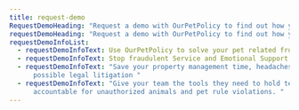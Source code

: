 ```yaml
---
title: request-demo
RequestDemoHeading: "Request a demo with OurPetPolicy to find out how you can:"
requestDemoHeading: "Request a demo with OurPetPolicy to find out how you can:"
requestDemoInfoList:
  - requestDemoInfoText: Use OurPetPolicy to solve your pet related frustrations
  - requestDemoInfoText: Stop fraudulent Service and Emotional Support Animal requests
  - requestDemoInfoText: "Save your property management time, headaches, and
      possible legal litigation "
  - requestDemoInfoText: "Give your team the tools they need to hold tenants
      accountable for unauthorized animals and pet rule violations. "
---
```

